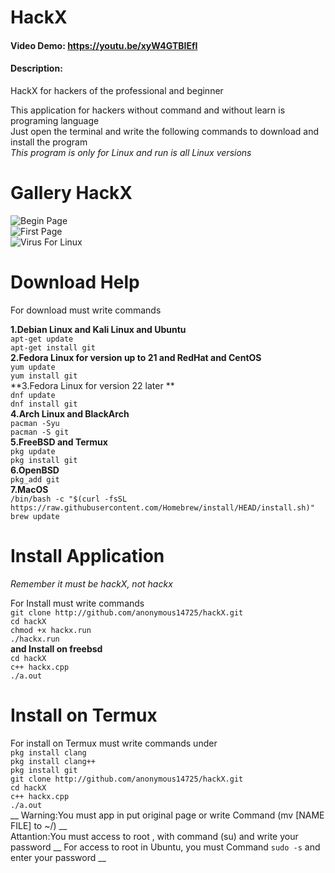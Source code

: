 # HackX
#### Video Demo: https://youtu.be/xyW4GTBIEfI
#### Description:
HackX for hackers of the professional and beginner

This application for hackers without command and without learn is programing language  
Just open the terminal and write the following commands to download and install the program  
_This program is only for Linux and run is all Linux versions_
# Gallery HackX
![Begin Page](http://uupload.ir/files/92fl_screenshot_from_2019-07-18_19-56-43.png)  
![First Page](http://uupload.ir/files/a584_screenshot_from_2019-07-18_19-53-04.png)  
![Virus For Linux](http://uupload.ir/files/pvee_screenshot_from_2019-07-18_19-56-14.png)  
# Download Help
For download must write commands  

**1.Debian Linux and Kali Linux and Ubuntu**  
```apt-get update```  
```apt-get install git```  
**2.Fedora Linux for version up to 21 and RedHat and CentOS**  
```yum update```  
```yum install git```  
**3.Fedora Linux for version 22 later **  
```dnf update```  
```dnf install git```  
**4.Arch Linux and BlackArch**  
```pacman -Syu```  
```pacman -S git```  
**5.FreeBSD and Termux**  
```pkg update```  
```pkg install git```  
**6.OpenBSD**  
```pkg_add git```  
**7.MacOS**  
```/bin/bash -c "$(curl -fsSL https://raw.githubusercontent.com/Homebrew/install/HEAD/install.sh)"```  
```brew update```  
# Install Application

_Remember it must be hackX, not hackx_

For Install must write commands<br>
```git clone http://github.com/anonymous14725/hackX.git```  
```cd hackX```  
```chmod +x hackx.run```  
```./hackx.run```  
__and Install on freebsd__  
```cd hackX```  
```c++ hackx.cpp```  
```./a.out```  
# Install on Termux
For install on Termux must write commands under  
```pkg install clang```  
```pkg install clang++```  
```pkg install git```  
```git clone http://github.com/anonymous14725/hackX.git```  
```cd hackX```  
```c++ hackx.cpp```  
```./a.out```  
__ Warning:You must app in put original page or write Command (mv [NAME FILE] to ~/) __  
Attantion:You must access to root , with command (su) and write your password 
__ For access to root in Ubuntu, you must Command ```sudo -s``` and enter your password __
